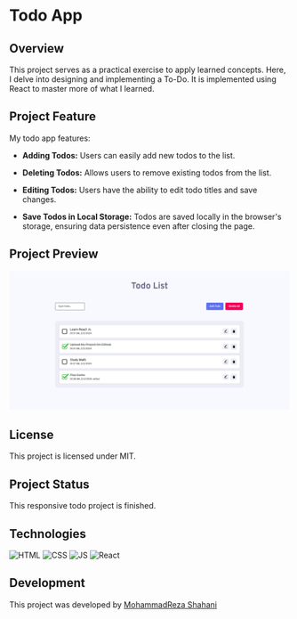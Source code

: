 # Todo App

## Overview
This project serves as a practical exercise to apply learned concepts. Here, I delve into designing and implementing a To-Do. It is implemented using React to master more of what I learned.

## Project Feature
My todo app features:

- **Adding Todos:** Users can easily add new todos to the list.

- **Deleting Todos:** Allows users to remove existing todos from the list.

- **Editing Todos:** Users have the ability to edit todo titles and save changes.

- **Save Todos in Local Storage:** Todos are saved locally in the browser's storage, ensuring data persistence even after closing the page.

## Project Preview
![Project-Preview](https://github.com/MohiiiReza051/Todo-App/blob/master/src/preview-img/project-preview.png)

## License
This project is licensed under MIT.

## Project Status
This responsive todo project is finished.

## Technologies
![HTML](https://img.shields.io/badge/HTML5-E34F26?style=for-the-badge&logo=html5&logoColor=white
)
![CSS](https://img.shields.io/badge/CSS3-1572B6?style=for-the-badge&logo=css3&logoColor=white
)
![JS](https://img.shields.io/badge/JavaScript-323330?style=for-the-badge&logo=javascript&logoColor=F7DF1E)
![React](https://img.shields.io/badge/React-20232A?style=for-the-badge&logo=react&logoColor=61DAFB)

## Development
This project was developed by [MohammadReza Shahani](https://github.com/MohiiiReza051)
